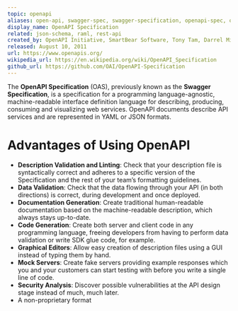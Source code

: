 ```yaml
---
topic: openapi
aliases: open-api, swagger-spec, swagger-specification, openapi-spec, openapi-specification, open-api-specification, oas, openapi-description
display_name: OpenAPI Specification
related: json-schema, raml, rest-api
created_by: OpenAPI Initiative, SmartBear Software, Tony Tam, Darrel Miller, Jeremy Whitlock, Marsh Gardiner, Mike Ralphson, Ron Ratovsky, Uri Sarid, Jason Harmon
released: August 10, 2011
url: https://www.openapis.org/
wikipedia_url: https://en.wikipedia.org/wiki/OpenAPI_Specification
github_url: https://github.com/OAI/OpenAPI-Specification
---
```

The **OpenAPI Specification** (OAS), previously known as the **Swagger Specification**, is a specification for a programming language-agnostic, machine-readable interface definition language for describing, producing, consuming and visualizing web services. OpenAPI documents describe API services and are represented in YAML or JSON formats.

# Advantages of Using OpenAPI
* **Description Validation and Linting**: Check that your description file is syntactically correct and adheres to a specific version of the Specification and the rest of your team’s formatting guidelines.
* **Data Validation**: Check that the data flowing through your API (in both directions) is correct, during development and once deployed.
* **Documentation Generation**: Create traditional human-readable documentation based on the machine-readable description, which always stays up-to-date.
* **Code Generation**: Create both server and client code in any programming language, freeing developers from having to perform data validation or write SDK glue code, for example.
* **Graphical Editors**: Allow easy creation of description files using a GUI instead of typing them by hand.
* **Mock Servers**: Create fake servers providing example responses which you and your customers can start testing with before you write a single line of code.
* **Security Analysis**: Discover possible vulnerabilities at the API design stage instead of much, much later.
* A non-proprietary format

